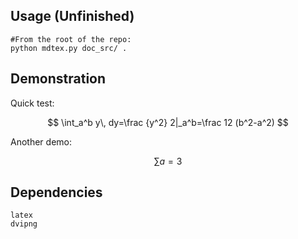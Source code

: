 ## Usage (Unfinished)
```
#From the root of the repo:
python mdtex.py doc_src/ .
```

## Demonstration
Quick test:

$$
\int_a^b y\, dy=\frac {y^2} 2|_a^b=\frac 12 (b^2-a^2)
$$

Another demo:

$$
\sum a=3
$$


## Dependencies
```
latex
dvipng
```